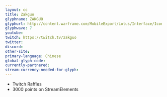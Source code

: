 ```yaml
---
layout: cc
title: Zakguo 
glyphname: ZAKGUO
glyphurl: http://content.warframe.com/MobileExport/Lotus/Interface/Icons/Player/ContentCreators/Zakguo.png
glyphwave: 7
youtube: 
twitch: https://twitch.tv/zakguo
twitter: 
discord: 
other-site: 
primary-language: Chinese
global-glyph-code: 
currently-partnered: 
stream-currency-needed-for-glyph: 
---
```

* Twitch Raffles
* 3000 points on StreamElements
